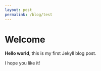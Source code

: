 ```yaml
---
layout: post
permalink: /blog/test
---
```


# Welcome

**Hello world**, this is my first Jekyll blog post.

I hope you like it!
